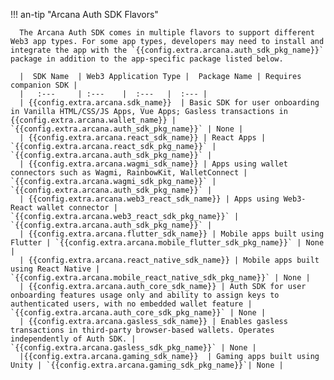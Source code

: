 !!! an-tip "Arcana Auth SDK Flavors"

      The Arcana Auth SDK comes in multiple flavors to support different Web3 app types. For some app types, developers may need to install and integrate the app with the `{{config.extra.arcana.auth_sdk_pkg_name}}` package in addition to the app-specific package listed below. 

      |  SDK Name  | Web3 Application Type |  Package Name | Requires companion SDK | 
      |   :---     | :---    |  :---   |  :--- | 
      | {{config.extra.arcana.sdk_name}}  | Basic SDK for user onboarding in Vanilla HTML/CSS/JS Apps, Vue Apps; Gasless transactions in {{config.extra.arcana.wallet_name}} | `{{config.extra.arcana.auth_sdk_pkg_name}}` | None |
      | {{config.extra.arcana.react_sdk_name}} | React Apps | `{{config.extra.arcana.react_sdk_pkg_name}}` | `{{config.extra.arcana.auth_sdk_pkg_name}}` |
      | {{config.extra.arcana.wagmi_sdk_name}} | Apps using wallet connectors such as Wagmi, RainbowKit, WalletConnect | `{{config.extra.arcana.wagmi_sdk_pkg_name}}` | `{{config.extra.arcana.auth_sdk_pkg_name}}` |
      | {{config.extra.arcana.web3_react_sdk_name}} | Apps using Web3-React wallet connector | `{{config.extra.arcana.web3_react_sdk_pkg_name}}` | `{{config.extra.arcana.auth_sdk_pkg_name}}` |
      | {{config.extra.arcana.flutter_sdk_name}} | Mobile apps built using Flutter | `{{config.extra.arcana.mobile_flutter_sdk_pkg_name}}` | None |
      | {{config.extra.arcana.react_native_sdk_name}} | Mobile apps built using React Native | `{{config.extra.arcana.mobile_react_native_sdk_pkg_name}}` | None |
      | {{config.extra.arcana.auth_core_sdk_name}} | Auth SDK for user onboarding features usage only and ability to assign keys to authenticated users, with no embedded wallet feature | `{{config.extra.arcana.auth_core_sdk_pkg_name}}` | None |
      | {{config.extra.arcana.gasless_sdk_name}} | Enables gasless transactions in third-party browser-based wallets. Operates independently of Auth SDK. | `{{config.extra.arcana.gasless_sdk_pkg_name}}` | None |
      |{{config.extra.arcana.gaming_sdk_name}}  | Gaming apps built using Unity | `{{config.extra.arcana.gaming_sdk_pkg_name}}`| None |

